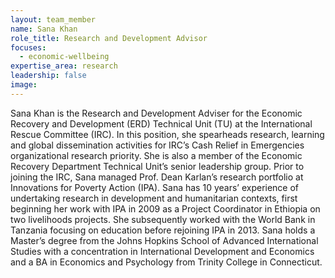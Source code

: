 ```yaml
---
layout: team_member
name: Sana Khan
role_title: Research and Development Advisor
focuses:
  - economic-wellbeing
expertise_area: research
leadership: false
image:
---
```


Sana Khan is the Research and Development Adviser for the Economic Recovery and Development (ERD) Technical Unit (TU) at the International Rescue Committee (IRC). In this position, she spearheads research, learning and global dissemination activities for IRC’s Cash Relief in Emergencies organizational research priority. She is also a member of the Economic Recovery Department Technical Unit’s senior leadership group. Prior to joining the IRC, Sana managed Prof. Dean Karlan’s research portfolio at Innovations for Poverty Action (IPA). Sana has 10 years’ experience of undertaking research in development and humanitarian contexts, first beginning her work with IPA in 2009 as a Project Coordinator in Ethiopia on two livelihoods projects. She subsequently worked with the World Bank in Tanzania focusing on education before rejoining IPA in 2013. Sana holds a Master’s degree from the Johns Hopkins School of Advanced International Studies with a concentration in International Development and Economics and a BA in Economics and Psychology from Trinity College in Connecticut.